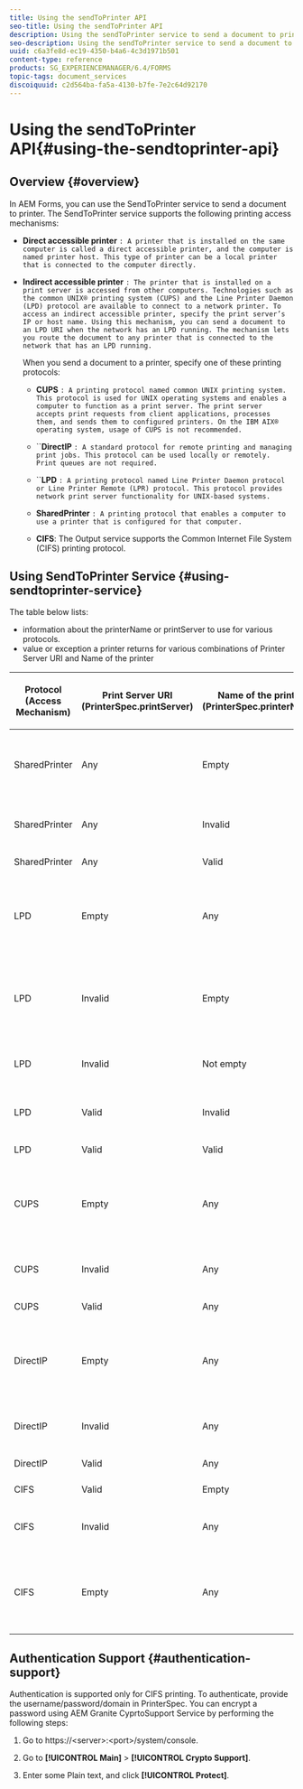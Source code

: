 ```yaml
---
title: Using the sendToPrinter API
seo-title: Using the sendToPrinter API
description: Using the sendToPrinter service to send a document to printer.
seo-description: Using the sendToPrinter service to send a document to printer.
uuid: c6a3fe8d-ec19-4350-b4a6-4c3d1971b501
content-type: reference
products: SG_EXPERIENCEMANAGER/6.4/FORMS
topic-tags: document_services
discoiquuid: c2d564ba-fa5a-4130-b7fe-7e2c64d92170
---
```


# Using the sendToPrinter API{#using-the-sendtoprinter-api}

## Overview {#overview}

In AEM Forms, you can use the SendToPrinter service to send a document to printer. The SendToPrinter service supports the following printing access mechanisms:

* **Direct accessible printer** `: A printer that is installed on the same computer is called a direct accessible printer, and the computer is named printer host. This type of printer can be a local printer that is connected to the computer directly.`

* **Indirect accessible printer** `: The printer that is installed on a print server is accessed from other computers. Technologies such as the common UNIX® printing system (CUPS) and the Line Printer Daemon (LPD) protocol are available to connect to a network printer. To access an indirect accessible printer, specify the print server’s IP or host name. Using this mechanism, you can send a document to an LPD URI when the network has an LPD running. The mechanism lets you route the document to any printer that is connected to the network that has an LPD running.`  
  
  When you send a document to a printer, specify one of these printing protocols:

    * **CUPS** `: A printing protocol named common UNIX printing system. This protocol is used for UNIX operating systems and enables a computer to function as a print server. The print server accepts print requests from client applications, processes them, and sends them to configured printers. On the IBM AIX® operating system, usage of CUPS is not recommended.`
    
    * ``**DirectIP** `: A standard protocol for remote printing and managing print jobs. This protocol can be used locally or remotely. Print queues are not required.`
    
    * ``**LPD** `: A printing protocol named Line Printer Daemon protocol or Line Printer Remote (LPR) protocol. This protocol provides network print server functionality for UNIX-based systems.`
    
    * **SharedPrinter** `: A printing protocol that enables a computer to use a printer that is configured for that computer.`
    
    * **CIFS**: The Output service supports the Common Internet File System (CIFS) printing protocol.

## Using SendToPrinter Service {#using-sendtoprinter-service}

The table below lists:

* information about the printerName or printServer to use for various protocols.
* value or exception a printer returns for various combinations of Printer Server URI and Name of the printer

<table> 
 <tbody> 
  <tr> 
   <th><p>Protocol (Access Mechanism)</p> </th> 
   <th><p>Print Server URI (PrinterSpec.printServer)</p> </th> 
   <th>Name of the printer (PrinterSpec.printerName)</th> 
   <th><p>Result</p> </th> 
  </tr> 
 </tbody> 
 <tbody> 
  <tr> 
   <td>SharedPrinter</td> 
   <td>Any</td> 
   <td>Empty<br /> </td> 
   <td>Exception: Required argument sPrinterName cannot be empty.</td> 
  </tr> 
  <tr> 
   <td>SharedPrinter</td> 
   <td>Any</td> 
   <td>Invalid</td> 
   <td>An exception states that the printer cannot be found.</td> 
  </tr> 
  <tr> 
   <td>SharedPrinter</td> 
   <td>Any</td> 
   <td>Valid</td> 
   <td>Successful print job.</td> 
  </tr> 
  <tr> 
   <td>LPD</td> 
   <td>Empty</td> 
   <td>Any</td> 
   <td>an exception stating that the required argument sPrintServerUri cannot be empty.</td> 
  </tr> 
  <tr> 
   <td>LPD</td> 
   <td>Invalid</td> 
   <td>Empty<br /> </td> 
   <td>an exception stating that the required argument sPrinterName cannot be empty.</td> 
  </tr> 
  <tr> 
   <td>LPD</td> 
   <td>Invalid</td> 
   <td>Not empty</td> 
   <td>an exception stating that sPrintServerUri is not found.</td> 
  </tr> 
  <tr> 
   <td>LPD</td> 
   <td>Valid</td> 
   <td>Invalid</td> 
   <td>an exception stating that the printer cannot be found.</td> 
  </tr> 
  <tr> 
   <td>LPD</td> 
   <td>Valid</td> 
   <td>Valid</td> 
   <td>A successful print job.</td> 
  </tr> 
  <tr> 
   <td>CUPS</td> 
   <td>Empty<br /> </td> 
   <td>Any</td> 
   <td>an exception stating that the required argument sPrintServerUri cannot be empty.</td> 
  </tr> 
  <tr> 
   <td>CUPS</td> 
   <td>Invalid</td> 
   <td>Any</td> 
   <td> an exception stating that the printer cannot be found.</td> 
  </tr> 
  <tr> 
   <td>CUPS</td> 
   <td>Valid</td> 
   <td>Any</td> 
   <td>Successful print job.</td> 
  </tr> 
  <tr> 
   <td>DirectIP</td> 
   <td>Empty<br /> </td> 
   <td>Any</td> 
   <td> an exception stating that the required argument sPrintServerUri cannot be empty.</td> 
  </tr> 
  <tr> 
   <td>DirectIP</td> 
   <td>Invalid</td> 
   <td>Any</td> 
   <td>an exception stating that the printer cannot be found.</td> 
  </tr> 
  <tr> 
   <td>DirectIP</td> 
   <td>Valid</td> 
   <td>Any</td> 
   <td>Successful print job.</td> 
  </tr> 
  <tr> 
   <td>CIFS</td> 
   <td>Valid</td> 
   <td>Empty<br /> </td> 
   <td>Successful print job.</td> 
  </tr> 
  <tr> 
   <td>CIFS</td> 
   <td>Invalid</td> 
   <td>Any</td> 
   <td>an unknown error while printing using CIFS.</td> 
  </tr> 
  <tr> 
   <td>CIFS</td> 
   <td>Empty<br /> </td> 
   <td>Any</td> 
   <td>an exception stating that the required argument sPrintServerUri cannot be empty.</td> 
  </tr> 
 </tbody> 
</table>

## Authentication Support {#authentication-support}

Authentication is supported only for CIFS printing. To authenticate, provide the username/password/domain in PrinterSpec. You can encrypt a password using AEM Granite CyprtoSupport Service by performing the following steps:

1. Go to https://&lt;server&gt;:&lt;port&gt;/system/console.  

1. Go to **[!UICONTROL Main]** > **[!UICONTROL Crypto Support]**.  

1. Enter some Plain text, and click **[!UICONTROL Protect]**.

